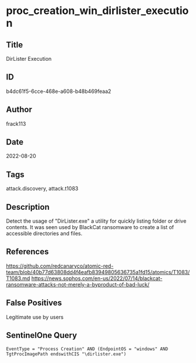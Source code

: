 # proc_creation_win_dirlister_execution

## Title
DirLister Execution

## ID
b4dc61f5-6cce-468e-a608-b48b469feaa2

## Author
frack113

## Date
2022-08-20

## Tags
attack.discovery, attack.t1083

## Description
Detect the usage of "DirLister.exe" a utility for quickly listing folder or drive contents. It was seen used by BlackCat ransomware to create a list of accessible directories and files.

## References
https://github.com/redcanaryco/atomic-red-team/blob/40b77d63808dd4f4eafb83949805636735a1fd15/atomics/T1083/T1083.md
https://news.sophos.com/en-us/2022/07/14/blackcat-ransomware-attacks-not-merely-a-byproduct-of-bad-luck/

## False Positives
Legitimate use by users

## SentinelOne Query
```
EventType = "Process Creation" AND (EndpointOS = "windows" AND TgtProcImagePath endswithCIS "\dirlister.exe")

```